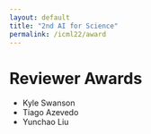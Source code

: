 ```yaml
---
layout: default
title: "2nd AI for Science"
permalink: /icml22/award
---
```



# Reviewer Awards

- Kyle Swanson
- Tiago Azevedo
- Yunchao Liu
